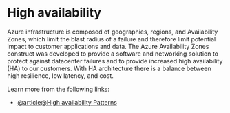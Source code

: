 # High availability

Azure infrastructure is composed of geographies, regions, and Availability Zones, which limit the blast radius of a failure and therefore limit potential impact to customer applications and data. The Azure Availability Zones construct was developed to provide a software and networking solution to protect against datacenter failures and to provide increased high availability (HA) to our customers. With HA architecture there is a balance between high resilience, low latency, and cost.

Learn more from the following links:

- [@article@High availability Patterns](https://learn.microsoft.com/en-us/azure/architecture/framework/resiliency/reliability-patterns#high-availability)
